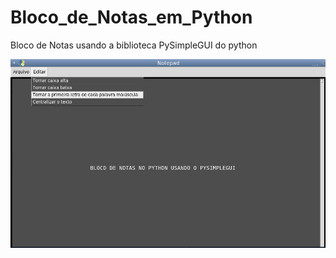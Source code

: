 # Bloco_de_Notas_em_Python

Bloco de Notas usando a biblioteca PySimpleGUI do python

![Foto do bloco de Notas](BlocoNotas.png)
